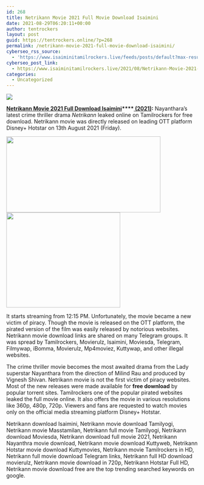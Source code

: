 ```yaml
---
id: 268
title: Netrikann Movie 2021 Full Movie Download Isaimini
date: 2021-08-29T06:20:11+00:00
author: tentrockers
layout: post
guid: https://tentrockers.online/?p=268
permalink: /netrikann-movie-2021-full-movie-download-isaimini/
cyberseo_rss_source:
  - 'https://www.isaiminitamilrockers.live/feeds/posts/default?max-results=150&start-index=1'
cyberseo_post_link:
  - https://www.isaiminitamilrockers.live/2021/08/Netrikann-Movie-2021-Full-Movie-Download-Isaimini.html
categories:
  - Uncategorized
---
```

<div class="media_block">
  <img src="https://1.bp.blogspot.com/-XwR20AxZd5s/YRccwniKimI/AAAAAAAABII/vmRMDnOnIMkKzCoAFsbF2ph24IN9zoxCwCLcBGAsYHQ/s72-w406-h200-c/netrikann-nayanthara-movie-download-isaimini-tamilrockers-tamilyogi-60c47e2b7224f-1623490091.jpg" class="media_thumbnail" />
</div>

<meta content="Netrikann Movie 2021 Full Download Isaimini &nbsp;(2021) : &nbsp;Nayanthara’s latest crime thriller drama&nbsp; Netrikann &nbsp;leaked online on Tamilrockers fo..." name="twitter:description" />

  


<center>
</center>

**[Netrikann Movie 2021 Full Download Isaimini](https://www.tamilrockerz.online/netrikann-movie-2021-full-movie-download-isaimini/)****[&nbsp;(2021)](https://www.tamilrockerz.online/netrikann-movie-2021-full-movie-download-isaimini/):**&nbsp;Nayanthara’s latest crime thriller drama&nbsp;_Netrikann_&nbsp;leaked online on Tamilrockers for free download. Netrikann movie was directly released on leading OTT platform Disney+ Hotstar on 13th August 2021 (Friday).

<div class="separator">
  <a href="https://1.bp.blogspot.com/-XwR20AxZd5s/YRccwniKimI/AAAAAAAABII/vmRMDnOnIMkKzCoAFsbF2ph24IN9zoxCwCLcBGAsYHQ/s300/netrikann-nayanthara-movie-download-isaimini-tamilrockers-tamilyogi-60c47e2b7224f-1623490091.jpg" imageanchor="1"><img loading="lazy" border="0" data-original-height="168" data-original-width="300" height="200" src="https://1.bp.blogspot.com/-XwR20AxZd5s/YRccwniKimI/AAAAAAAABII/vmRMDnOnIMkKzCoAFsbF2ph24IN9zoxCwCLcBGAsYHQ/w406-h200/netrikann-nayanthara-movie-download-isaimini-tamilrockers-tamilyogi-60c47e2b7224f-1623490091.jpg" width="406" /></a>
</div>



<div class="separator">
  <a href="https://www.tamilrockerz.online/netrikann-movie-2021-full-movie-download-isaimini/" imageanchor="1"><img loading="lazy" border="0" data-original-height="250" data-original-width="300" height="250" src="https://1.bp.blogspot.com/-nfbzYVobUik/YMlpOerzdgI/AAAAAAAAA3Y/aAupsOUs_WMY6Lv7R1OtZhI6OqaRh-YAwCPcBGAYYCw/s0/e854879156f0849f3d27a89db88ed039.png" width="300" /></a>
</div>

It starts streaming from 12:15 PM. Unfortunately, the movie became a new victim of piracy. Though the movie is released on the OTT platform, the pirated version of the film was easily released by notorious websites. Netrikann movie download links are shared on many Telegram groups. It was spread by Tamilrockers, Movierulz, Isaimini, Moviesda, Telegram, Filmywap, iBomma, Movierulz, Mp4moviez, Kuttywap, and other illegal websites.

The crime thriller movie becomes the most awaited drama from the Lady superstar Nayanthara from the direction of Milind Rau and produced by Vignesh Shivan. Netrikann movie is not the first victim of piracy websites. Most of the new releases were made available for&nbsp;**free download**&nbsp;by popular torrent sites.&nbsp;Tamilrockers&nbsp;one of the popular pirated websites leaked the full movie online. It also offers the movie in various resolutions like 360p, 480p, 720p. Viewers and fans are requested to watch movies only on the official media streaming platform Disney+ Hotstar.

Netrikann download Isaimini, Netrikann movie download Tamilyogi, Netrikann movie Masstamilan, Netrikann full movie Tamilyogi, Netrikann download Moviesda, Netrikann download full movie 2021, Netrikann Nayanthra movie download, Netrikann movie download Kuttyweb, Netrikann Hotstar movie download Kuttymovies, Netrikann movie Tamilrockers in HD, Netrikann full movie download Telegram links, Netrikann full HD download movierulz, Netrikann movie download in 720p, Netrikann Hotstar Full HD, Netrikann movie download free are the top trending searched keywords on google.

&nbsp;&nbsp;

<center>
</center>